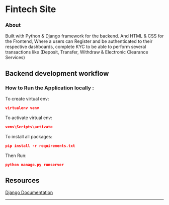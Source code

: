 <h1>Fintech Site</h1>

<h3>About</h3>
Built with Python & Django framework for the backend. And HTML & CSS for the Frontend, Where a users can Register and be authenticated to their respective dashboards, complete KYC to be able to perform several transactions like (Deposit, Transfer, Withdraw & Electronic Clearance Services)

## Backend development workflow

<h3>How to Run the Application locally :</h3>

To create virtual env:

```json
virtualenv venv
```

To activate virtual env:

```json
venv\Scripts\activate
```

To install all packages:

```json
pip install -r requirements.txt
```

Then Run:

```json
python manage.py runserver
```

## Resources

<a href="https://docs.djangoproject.com/en/5.0/">Django Documentation</a>

---
